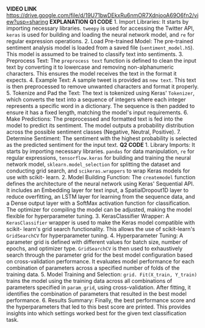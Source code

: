**VIDEO LINK** https://drive.google.com/file/d/19U71bwDEkxRu6nmOR7XdnjooA69O6fn2/view?usp=sharing
 **EXPLANATION** **Q1 CODE** 1. Import Libraries: It starts by importing necessary libraries. `tweepy` is used for accessing the Twitter API, `keras` is used for building and loading the neural network model, and `re` for regular expression operations. 
2. Load Pre-trained Model: The pre-trained sentiment analysis model is loaded from a saved file (`sentiment_model.h5`). This model is assumed to be trained to classify text into sentiments.
3. Preprocess Text: The `preprocess text` function is defined to clean the input text by converting it to lowercase and removing non-alphanumeric characters. This ensures the model receives the text in the format it expects. 
4. Example Text: A sample tweet is provided as `new text`. This text is then preprocessed to remove unwanted characters and format it properly. 
5. Tokenize and Pad the Text: The text is tokenized using Keras' `Tokenizer`, which converts the text into a sequence of integers where each integer represents a specific word in a dictionary. The sequence is then padded to ensure it has a fixed length, matching the model's input requirements. 
6. Make Predictions: The preprocessed and formatted text is fed into the model to predict its sentiment. The model outputs a probability distribution across the possible sentiment classes (Negative, Neutral, Positive). 
7. Determine Sentiment: The sentiment with the highest probability is selected as the predicted sentiment for the input text. 
**Q2 CODE** 1. Library Imports: It starts by importing necessary libraries. `pandas` for data manipulation, `re` for regular expressions, `tensorflow.keras` for building and training the neural network model, `sklearn.model_selection` for splitting the dataset and conducting grid search, and `scikeras.wrappers` to wrap Keras models for use with scikit- learn. 
2. Model Building Function: The `createmodel` function defines the architecture of the neural network using Keras' Sequential API. It includes an Embedding layer for text input, a SpatialDropout1D layer to reduce overfitting, an LSTM layer for learning from the sequence data, and a Dense output layer with a SoftMax activation function for classification. The optimizer for compiling the model can be adjusted, making the model flexible for hyperparameter tuning. 
3. KerasClassifier Wrapper: A `KerasClassifier` wrapper is used to make the Keras model compatible with scikit- learn's grid search functionality. This allows the use of scikit-learn's `GridSearchCV` for hyperparameter tuning. 
4. Hyperparameter Tuning: A parameter grid is defined with different values for batch size, number of epochs, and optimizer type. `GridSearchCV` is then used to exhaustively search through the parameter grid for the best model configuration based on cross-validation performance. It evaluates model performance for each combination of parameters across a specified number of folds of the training data.
5. Model Training and Selection: `grid. Fit(X_train, Y_train)` trains the model using the training data across all combinations of parameters specified in `param_grid`, using cross-validation. After fitting, it identifies the combination of parameters that resulted in the best model performance.
6. Results Summary: Finally, the best performance score and the hyperparameters that led to this best score are printed. This provides insights into which settings worked best for the given text classification task. 
